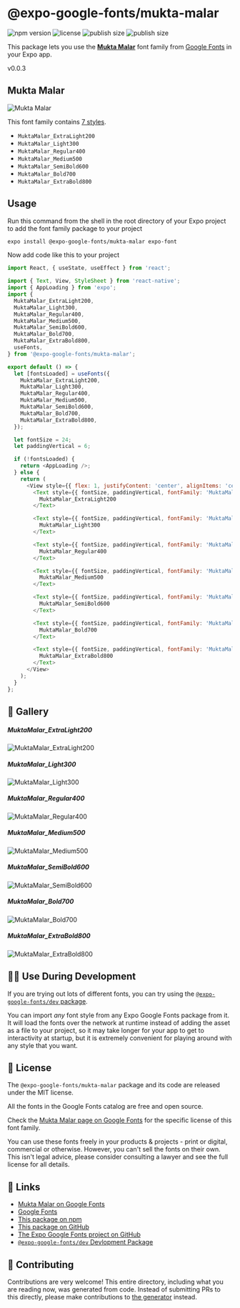 # @expo-google-fonts/mukta-malar

![npm version](https://flat.badgen.net/npm/v/@expo-google-fonts/mukta-malar)
![license](https://flat.badgen.net/github/license/expo/google-fonts)
![publish size](https://flat.badgen.net/packagephobia/install/@expo-google-fonts/mukta-malar)
![publish size](https://flat.badgen.net/packagephobia/publish/@expo-google-fonts/mukta-malar)

This package lets you use the [**Mukta Malar**](https://fonts.google.com/specimen/Mukta+Malar) font family from [Google Fonts](https://fonts.google.com/) in your Expo app.

v0.0.3

## Mukta Malar

![Mukta Malar](./font-family.png)

This font family contains [7 styles](#-gallery).

- `MuktaMalar_ExtraLight200`
- `MuktaMalar_Light300`
- `MuktaMalar_Regular400`
- `MuktaMalar_Medium500`
- `MuktaMalar_SemiBold600`
- `MuktaMalar_Bold700`
- `MuktaMalar_ExtraBold800`

## Usage

Run this command from the shell in the root directory of your Expo project to add the font family package to your project
```sh
expo install @expo-google-fonts/mukta-malar expo-font
```

Now add code like this to your project
```js
import React, { useState, useEffect } from 'react';

import { Text, View, StyleSheet } from 'react-native';
import { AppLoading } from 'expo';
import {
  MuktaMalar_ExtraLight200,
  MuktaMalar_Light300,
  MuktaMalar_Regular400,
  MuktaMalar_Medium500,
  MuktaMalar_SemiBold600,
  MuktaMalar_Bold700,
  MuktaMalar_ExtraBold800,
  useFonts,
} from '@expo-google-fonts/mukta-malar';

export default () => {
  let [fontsLoaded] = useFonts({
    MuktaMalar_ExtraLight200,
    MuktaMalar_Light300,
    MuktaMalar_Regular400,
    MuktaMalar_Medium500,
    MuktaMalar_SemiBold600,
    MuktaMalar_Bold700,
    MuktaMalar_ExtraBold800,
  });

  let fontSize = 24;
  let paddingVertical = 6;

  if (!fontsLoaded) {
    return <AppLoading />;
  } else {
    return (
      <View style={{ flex: 1, justifyContent: 'center', alignItems: 'center' }}>
        <Text style={{ fontSize, paddingVertical, fontFamily: 'MuktaMalar_ExtraLight200' }}>
          MuktaMalar_ExtraLight200
        </Text>

        <Text style={{ fontSize, paddingVertical, fontFamily: 'MuktaMalar_Light300' }}>
          MuktaMalar_Light300
        </Text>

        <Text style={{ fontSize, paddingVertical, fontFamily: 'MuktaMalar_Regular400' }}>
          MuktaMalar_Regular400
        </Text>

        <Text style={{ fontSize, paddingVertical, fontFamily: 'MuktaMalar_Medium500' }}>
          MuktaMalar_Medium500
        </Text>

        <Text style={{ fontSize, paddingVertical, fontFamily: 'MuktaMalar_SemiBold600' }}>
          MuktaMalar_SemiBold600
        </Text>

        <Text style={{ fontSize, paddingVertical, fontFamily: 'MuktaMalar_Bold700' }}>
          MuktaMalar_Bold700
        </Text>

        <Text style={{ fontSize, paddingVertical, fontFamily: 'MuktaMalar_ExtraBold800' }}>
          MuktaMalar_ExtraBold800
        </Text>
      </View>
    );
  }
};

```

## 🔡 Gallery

##### MuktaMalar_ExtraLight200
![MuktaMalar_ExtraLight200](./9ae35f34ee0aecd84455b8074812b101d5d11bc4ae0ada4a90c3e6963cf1b93c.ttf.png)

##### MuktaMalar_Light300
![MuktaMalar_Light300](./2d5b4747199d5f755d4d21f2dfb23f52cbeba3d94d82a526575d63a6be36c99b.ttf.png)

##### MuktaMalar_Regular400
![MuktaMalar_Regular400](./e58544a43eef9e9b107ca973ca2d3233a1e15b8eddffcc73a3cb767a82c86fd6.ttf.png)

##### MuktaMalar_Medium500
![MuktaMalar_Medium500](./05e1d0c09c615550bb87408248e0d42ce654f55e0757f1fa6f4f93323f8c8121.ttf.png)

##### MuktaMalar_SemiBold600
![MuktaMalar_SemiBold600](./e4f26dcbc25c0f26d1fce4a3558f4aacdf8089148a638079c3353f6049ae21e9.ttf.png)

##### MuktaMalar_Bold700
![MuktaMalar_Bold700](./bacffc5f82b7219e1a4ff85b030aca1a5f805e0a1224534a6f2bfb01e4bd61cc.ttf.png)

##### MuktaMalar_ExtraBold800
![MuktaMalar_ExtraBold800](./848b7be10b4d701ac02f5f2208071858aa399b564d503cd2e4ca428d25886da9.ttf.png)


## 👩‍💻 Use During Development

If you are trying out lots of different fonts, you can try using the [`@expo-google-fonts/dev` package](https://github.com/expo/google-fonts/tree/master/font-packages/dev#readme).

You can import *any* font style from any Expo Google Fonts package from it. It will load the fonts
over the network at runtime instead of adding the asset as a file to your project, so it may take longer
for your app to get to interactivity at startup, but it is extremely convenient
for playing around with any style that you want.

## 📖 License

The `@expo-google-fonts/mukta-malar` package and its code are released under the MIT license.

All the fonts in the Google Fonts catalog are free and open source.

Check the [Mukta Malar page on Google Fonts](https://fonts.google.com/specimen/Mukta+Malar) for the specific license of this font family.

You can use these fonts freely in your products & projects - print or digital, commercial or otherwise. However, you can't sell the fonts on their own. This isn't legal advice, please consider consulting a lawyer and see the full license for all details.

## 🔗 Links

- [Mukta Malar on Google Fonts](https://fonts.google.com/specimen/Mukta+Malar)
- [Google Fonts](https://fonts.google.com/)
- [This package on npm](https://www.npmjs.com/package/@expo-google-fonts/mukta-malar)
- [This package on GitHub](https://github.com/expo/google-fonts/tree/master/font-packages/mukta-malar)
- [The Expo Google Fonts project on GitHub](https://github.com/expo/google-fonts)
- [`@expo-google-fonts/dev` Devlopment Package](https://github.com/expo/google-fonts/tree/master/font-packages/dev)


## 🤝 Contributing

Contributions are very welcome! This entire directory, including what you are reading now, was generated from code. Instead of submitting PRs to this directly, please make contributions to [the generator](https://github.com/expo/google-fonts/tree/master/packages/generator) instead.
